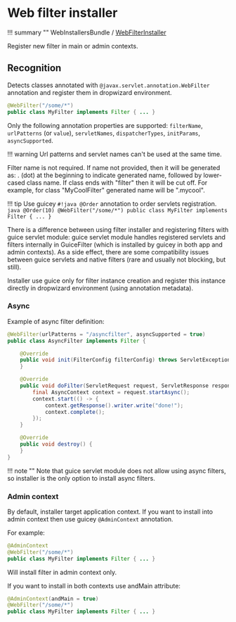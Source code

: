 # Web filter installer

!!! summary ""
    WebInstallersBundle / [WebFilterInstaller](https://github.com/xvik/dropwizard-guicey/tree/dw-2.1/src/main/java/ru/vyarus/dropwizard/guice/module/installer/feature/web/WebFilterInstaller.java)        

Register new filter in main or admin contexts.

## Recognition

Detects classes annotated with `@javax.servlet.annotation.WebFilter` annotation and register them in dropwizard environment.

```java
@WebFilter("/some/*")
public class MyFilter implements Filter { ... }
```

Only the following annotation properties are supported: `filterName`, `urlPatterns` (or `value`), `servletNames`, `dispatcherTypes`, `initParams`, `asyncSupported`.

!!! warning
    Url patterns and servlet names can't be used at the same time.

Filter name is not required. If name not provided, then it will be generated as: 
. (dot) at the beginning to indicate generated name, followed by lower-cased class name. If class ends with "filter" then it will be cut off.
For example, for class "MyCoolFilter" generated name will be ".mycool".

!!! tip 
    Use guicey `#!java @Order` annotation to order servlets registration.
    ```java
    @Order(10)
    @WebFilter("/some/*")
    public class MyFilter implements Filter { ... }
    ```
   
There is a difference between using filter installer and registering filters with guice servlet module:
guice servlet module handles registered servlets and filters internally in GuiceFilter (which is installed by guicey in both app and admin contexts).
As a side effect, there are some compatibility issues between guice servlets and native filters (rare and usually not blocking, but still).

Installer use guice only for filter instance creation and register this instance directly in dropwizard environment (using annotation metadata).       

### Async

Example of async filter definition:

```java
@WebFilter(urlPatterns = "/asyncfilter", asyncSupported = true)
public class AsyncFilter implements Filter {

    @Override
    public void init(FilterConfig filterConfig) throws ServletException {
    }

    @Override
    public void doFilter(ServletRequest request, ServletResponse response, FilterChain chain) throws IOException, ServletException {
        final AsyncContext context = request.startAsync();
        context.start(() -> {
            context.getResponse().writer.write("done!");
            context.complete();
        });
    }

    @Override
    public void destroy() {
    }
}
```    
    
!!! note ""
    Note that guice servlet module does not allow using async filters, so installer is the only option to install async filters.
    
### Admin context

By default, installer target application context. If you want to install into admin context then 
use guicey `@AdminContext` annotation.

For example: 

```java
@AdminContext
@WebFilter("/some/*")
public class MyFilter implements Filter { ... }
```

Will install filter in admin context only.

If you want to install in both contexts use andMain attribute:

```java
@AdminContext(andMain = true)
@WebFilter("/some/*")
public class MyFilter implements Filter { ... }
```
  